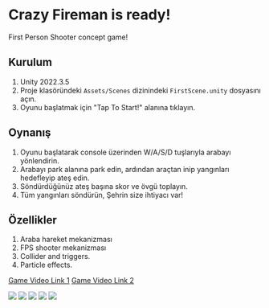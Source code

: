 # Crazy Fireman is ready!

First Person Shooter concept game!

## Kurulum
1. Unity 2022.3.5 
2. Proje klasöründeki `Assets/Scenes` dizinindeki `FirstScene.unity` dosyasını açın.
3. Oyunu başlatmak için "Tap To Start!" alanına tıklayın.

## Oynanış
1. Oyunu başlatarak console üzerinden W/A/S/D tuşlarıyla arabayı yönlendirin.
2. Arabayı park alanına park edin, ardından araçtan inip yangınları hedefleyip ateş edin.
3. Söndürdüğünüz ateş başına skor ve övgü toplayın.
4. Tüm yangınları söndürün, Şehrin size ihtiyacı var!

## Özellikler
1. Araba hareket mekanizması
2. FPS shooter mekanizması
3. Collider and triggers.
4. Particle effects.

[Game Video Link 1](https://www.youtube.com/watch?v=N5DWHX-WhkI)
[Game Video Link 2](https://www.linkedin.com/posts/batuhansarihan_herkese-merhabalar-unity-ile-i%CC%87tfaiye-activity-7135297263517450240-HHsE?utm_source=share&utm_medium=member_desktop)

![](https://github.com/bbatus/Crazy-Fireman/blob/feature/ShootMechanism/ReadmeFile/loadscene.png)
![](https://github.com/bbatus/Crazy-Fireman/blob/feature/ShootMechanism/ReadmeFile/car.png)
![](https://github.com/bbatus/Crazy-Fireman/blob/feature/ShootMechanism/ReadmeFile/fire.png)
![](https://github.com/bbatus/Crazy-Fireman/blob/feature/ShootMechanism/ReadmeFile/old.png)
![](https://github.com/bbatus/Crazy-Fireman/blob/feature/ShootMechanism/ReadmeFile/cat.png)
